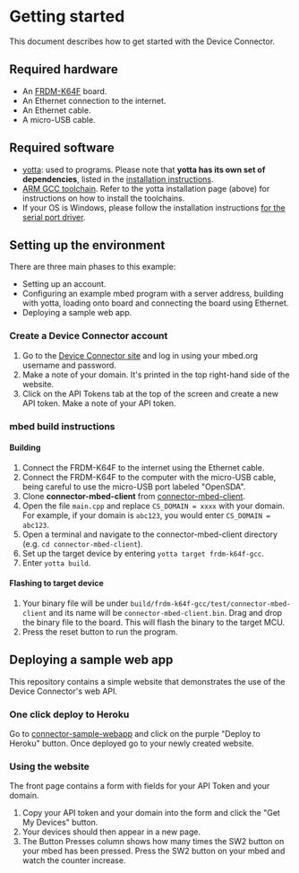 # Getting started

This document describes how to get started with the Device Connector.

## Required hardware

* An [FRDM-K64F](http://developer.mbed.org/platforms/frdm-k64f/) board.
* An Ethernet connection to the internet.
* An Ethernet cable.
* A micro-USB cable.

## Required software

* [yotta](https://github.com/ARMmbed/yotta): used to programs. Please note that **yotta has its own set of dependencies**, listed in the [installation instructions](http://armmbed.github.io/yotta/#installing-on-windows).
* [ARM GCC toolchain](https://launchpad.net/gcc-arm-embedded). Refer to the yotta installation page (above) for instructions on how to install the toolchains.
* If your OS is Windows, please follow the installation instructions [for the serial port driver](https://developer.mbed.org/handbook/Windows-serial-configuration).

## Setting up the environment

There are three main phases to this example:

- Setting up an account.
- Configuring an example mbed program with a server address, building with yotta, loading onto board and connecting the board using Ethernet.
- Deploying a sample web app.

### Create a Device Connector account

1. Go to the [Device Connector site](http://connector.mbed.org) and log in using your mbed.org username and password.
2. Make a note of your domain. It's printed in the top right-hand side of the website.
3. Click on the API Tokens tab at the top of the screen and create a new API token. Make a note of your API token.

### mbed build instructions

#### Building

1. Connect the FRDM-K64F to the internet using the Ethernet cable.
2. Connect the FRDM-K64F to the computer with the micro-USB cable, being careful to use the micro-USB port labeled "OpenSDA".
3. Clone **connector-mbed-client** from [connector-mbed-client](https://github.com/ARMmbed/connector-mbed-client).
4. Open the file `main.cpp` and replace `CS_DOMAIN = xxxx` with your domain. For example, if your domain is `abc123`, you would enter `CS_DOMAIN = abc123`.
5. Open a terminal and navigate to the connector-mbed-client directory (e.g. `cd connector-mbed-client`).
6. Set up the target device by entering `yotta target frdm-k64f-gcc`.
7. Enter `yotta build`.

#### Flashing to target device

1. Your binary file will be under `build/frdm-k64f-gcc/test/connector-mbed-client` and its name will be `connector-mbed-client.bin`. Drag and drop the binary file to the board. This will flash the binary to the target MCU.
2. Press the reset button to run the program.

## Deploying a sample web app

This repository contains a simple website that demonstrates the use of the Device Connector's web API.

### One click deploy to Heroku

Go to [connector-sample-webapp](https://github.com/rainierwolfcastle/app) and click on the purple "Deploy to Heroku" button. Once deployed go to your newly created website.

### Using the website

The front page contains a form with fields for your API Token and your domain.

1. Copy your API token and your domain into the form and click the "Get My Devices" button.
2. Your devices should then appear in a new page.
3. The Button Presses column shows how many times the SW2 button on your mbed has been pressed. Press the SW2 button on your mbed and watch the counter increase.
